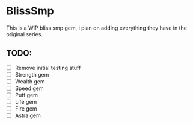 # BlissSmp

This is a WIP bliss smp gem, i plan on adding everything they have in the original series.


## TODO: 

- [ ] Remove initial testing stuff
- [ ] Strength gem
- [ ] Wealth gem
- [ ] Speed gem
- [ ] Puff gem
- [ ] Life gem
- [ ] Fire gem
- [ ] Astra gem
